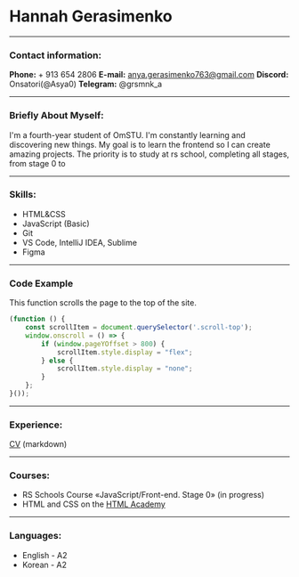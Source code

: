 # Hannah Gerasimenko
***
### Contact information:
**Phone:** + 913 654 2806
**E-mail:** <anya.gerasimenko763@gmail.com>
**Discord:** Onsatori(@Asya0)
**Telegram:** @grsmnk_a
***
### Briefly About Myself:
I'm a fourth-year student of OmSTU.
I'm constantly learning and discovering new things. My goal is to learn the frontend so I can create amazing projects.
The priority is to study at rs school, completing all stages, from stage 0 to
***
### Skills:
* HTML&CSS
* JavaScript (Basic)
* Git
* VS Code, IntelliJ IDEA, Sublime
* Figma
***
### Code Example
This function scrolls the page to the top of the site.
```Javascript
(function () {
    const scrollItem = document.querySelector('.scroll-top');
    window.onscroll = () => {
        if (window.pageYOffset > 800) {
            scrollItem.style.display = "flex";
        } else {
            scrollItem.style.display = "none";
        }
    };
}());
```
***
### Experience:
[CV](https://github.com/Asya0/rsschool-cv/blob/gh-pages/cv.md) (markdown)
***
### Courses:
* RS Schools Course «JavaScript/Front-end. Stage 0» (in progress)
* HTML and CSS on the [HTML Academy](https://htmlacademy.ru/study)
***
### Languages:
* English - A2
* Korean - A2